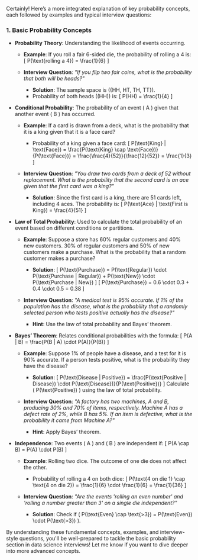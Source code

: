 Certainly! Here’s a more integrated explanation of key probability concepts, each followed by examples and typical interview questions:

### 1. **Basic Probability Concepts**

- **Probability Theory**: Understanding the likelihood of events occurring.

  - **Example**: If you roll a fair 6-sided die, the probability of rolling a 4 is:
    \[
    P(\text{rolling a 4}) = \frac{1}{6}
    \]
  
  - **Interview Question**: *"If you flip two fair coins, what is the probability that both will be heads?"*
    - **Solution**: The sample space is \(\{HH, HT, TH, TT\}\). 
    - Probability of both heads (\(HH\)) is:
      \[
      P(HH) = \frac{1}{4}
      \]

- **Conditional Probability**: The probability of an event \( A \) given that another event \( B \) has occurred.

  - **Example**: If a card is drawn from a deck, what is the probability that it is a king given that it is a face card?
    - Probability of a king given a face card:
      \[
      P(\text{King} | \text{Face}) = \frac{P(\text{King} \cap \text{Face})}{P(\text{Face})} = \frac{\frac{4}{52}}{\frac{12}{52}} = \frac{1}{3}
      \]
  
  - **Interview Question**: *"You draw two cards from a deck of 52 without replacement. What is the probability that the second card is an ace given that the first card was a king?"*
    - **Solution**: Since the first card is a king, there are 51 cards left, including 4 aces. The probability is:
      \[
      P(\text{Ace} | \text{First is King}) = \frac{4}{51}
      \]

- **Law of Total Probability**: Used to calculate the total probability of an event based on different conditions or partitions.

  - **Example**: Suppose a store has 60% regular customers and 40% new customers. 30% of regular customers and 50% of new customers make a purchase. What is the probability that a random customer makes a purchase?
    - **Solution**:
      \[
      P(\text{Purchase}) = P(\text{Regular}) \cdot P(\text{Purchase | Regular}) + P(\text{New}) \cdot P(\text{Purchase | New})
      \]
      \[
      P(\text{Purchase}) = 0.6 \cdot 0.3 + 0.4 \cdot 0.5 = 0.38
      \]

  - **Interview Question**: *"A medical test is 95% accurate. If 1% of the population has the disease, what is the probability that a randomly selected person who tests positive actually has the disease?"*
    - **Hint**: Use the law of total probability and Bayes’ theorem.

- **Bayes’ Theorem**: Relates conditional probabilities with the formula:
  \[
  P(A | B) = \frac{P(B | A) \cdot P(A)}{P(B)}
  \]

  - **Example**: Suppose 1% of people have a disease, and a test for it is 90% accurate. If a person tests positive, what is the probability they have the disease?
    - **Solution**:
      \[
      P(\text{Disease | Positive}) = \frac{P(\text{Positive | Disease}) \cdot P(\text{Disease})}{P(\text{Positive})}
      \]
      Calculate \( P(\text{Positive}) \) using the law of total probability.

  - **Interview Question**: *"A factory has two machines, A and B, producing 30% and 70% of items, respectively. Machine A has a defect rate of 2%, while B has 5%. If an item is defective, what is the probability it came from Machine A?"*
    - **Hint**: Apply Bayes’ theorem.

- **Independence**: Two events \( A \) and \( B \) are independent if:
  \[
  P(A \cap B) = P(A) \cdot P(B)
  \]

  - **Example**: Rolling two dice. The outcome of one die does not affect the other.
    - Probability of rolling a 4 on both dice:
      \[
      P(\text{4 on die 1} \cap \text{4 on die 2}) = \frac{1}{6} \cdot \frac{1}{6} = \frac{1}{36}
      \]

  - **Interview Question**: *"Are the events 'rolling an even number' and 'rolling a number greater than 3' on a single die independent?"*
    - **Solution**: Check if \( P(\text{Even} \cap \text{>3}) = P(\text{Even}) \cdot P(\text{>3}) \).

By understanding these fundamental concepts, examples, and interview-style questions, you'll be well-prepared to tackle the basic probability section in data science interviews! Let me know if you want to dive deeper into more advanced concepts.
